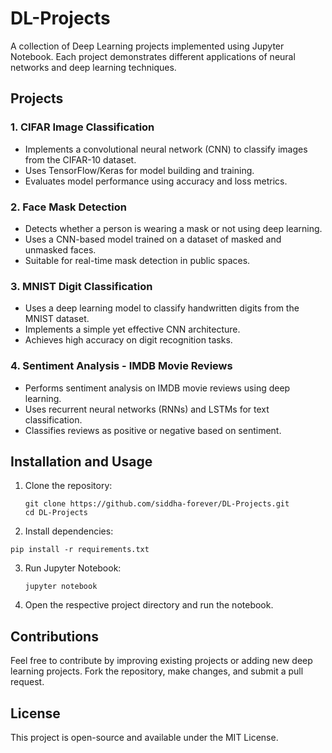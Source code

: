 # DL-Projects

A collection of Deep Learning projects implemented using Jupyter Notebook. Each project demonstrates different applications of neural networks and deep learning techniques.

## Projects

### 1. CIFAR Image Classification
- Implements a convolutional neural network (CNN) to classify images from the CIFAR-10 dataset.
- Uses TensorFlow/Keras for model building and training.
- Evaluates model performance using accuracy and loss metrics.

### 2. Face Mask Detection
- Detects whether a person is wearing a mask or not using deep learning.
- Uses a CNN-based model trained on a dataset of masked and unmasked faces.
- Suitable for real-time mask detection in public spaces.

### 3. MNIST Digit Classification
- Uses a deep learning model to classify handwritten digits from the MNIST dataset.
- Implements a simple yet effective CNN architecture.
- Achieves high accuracy on digit recognition tasks.

### 4. Sentiment Analysis - IMDB Movie Reviews
- Performs sentiment analysis on IMDB movie reviews using deep learning.
- Uses recurrent neural networks (RNNs) and LSTMs for text classification.
- Classifies reviews as positive or negative based on sentiment.

## Installation and Usage

1. Clone the repository:
   ```
   git clone https://github.com/siddha-forever/DL-Projects.git
   cd DL-Projects
2.	Install dependencies:
   ```
   pip install -r requirements.txt
   ```
3. Run Jupyter Notebook:
   ```
   jupyter notebook
4. Open the respective project directory and run the notebook.

## Contributions

Feel free to contribute by improving existing projects or adding new deep learning projects. Fork the repository, make changes, and submit a pull request.

## License

This project is open-source and available under the MIT License.
